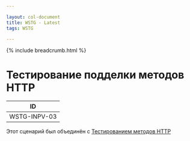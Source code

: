 ```yaml
---

layout: col-document
title: WSTG - Latest
tags: WSTG

---
```


{% include breadcrumb.html %}
# Тестирование подделки методов HTTP

|ID          |
|------------|
|WSTG-INPV-03|

Этот сценарий был объединён с [Тестированием методов HTTP](../02-Configuration_and_Deployment_Management_Testing/06-Test_HTTP_Methods.md)
